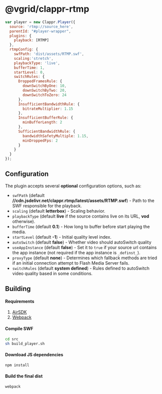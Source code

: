 @vgrid/clappr-rtmp
==================

```javascript
var player = new Clappr.Player({
  source: 'rtmp://source_here',
  parentId: "#player-wrapper",
  plugins: {
    playback: [RTMP]
  },
  rtmpConfig: {
    swfPath: 'dist/assets/RTMP.swf',
    scaling:'stretch',
    playbackType: 'live',
    bufferTime: 1,
    startLevel: 0,
    switchRules: {
      DroppedFramesRule: {
        downSwitchByOne: 10,
        downSwitchByTwo: 20,
        downSwitchToZero: 24
      },
      InsufficientBandwidthRule: {
        bitrateMultiplier: 1.15
      },
      InsufficientBufferRule: {
        minBufferLength: 2
      },
      SufficientBandwidthRule: {
        bandwidthSafetyMultiple: 1.15,
        minDroppedFps: 2
      }
    }
  }
});
```

## Configuration

The plugin accepts several **optional** configuration options, such as:

  - `swfPath` (default **//cdn.jsdelivr.net/clappr.rtmp/latest/assets/RTMP.swf**) - Path to the SWF responsible for the playback.
  - `scaling` (default **letterbox**) - Scaling behavior.
  - `playbackType` (default **live** if the source contains live on its URL, **vod** otherwise).
  - `bufferTime` (default **0.1**) - How long to buffer before start playing the media.
  - `startLevel` (default **-1**) - Initial quality level index.
  - `autoSwitch` (default **false**) - Whether video should autoSwitch quality
  - `useAppInstance` (default **false**) - Set it to `true` if your source url contains the app instance (not required if the app instance is `_definst_`).
  - `proxyType` (default **none**) - Determines which fallback methods are tried if an initial connection attempt to Flash Media Server fails.
  - `switchRules` (default **system defined**) - Rules defined to autoSwitch video quality based in some conditions.

## Building

#### Requirements

1. [AirSDK](http://www.adobe.com/devnet/air/air-sdk-download.html)
2. [Webpack](https://www.npmjs.com/package/webpack)

#### Compile SWF

```sh
cd src
sh build_player.sh
```

#### Download JS dependencies

```sh
npm install
```

#### Build the final dist

```sh
webpack
```
